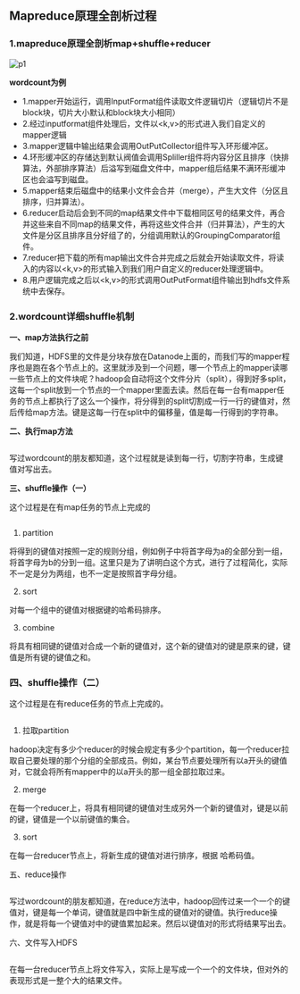 ## Mapreduce原理全剖析过程

### 1.mapreduce原理全剖析map+shuffle+reducer 

![p1]()

**wordcount为例**

- 1.mapper开始运行，调用InputFormat组件读取文件逻辑切片（逻辑切片不是block块，切片大小默认和block块大小相同）
- 2.经过inputformat组件处理后，文件以<k,v>的形式进入我们自定义的mapper逻辑
- 3.mapper逻辑中输出结果会调用OutPutCollector组件写入环形缓冲区。
- 4.环形缓冲区的存储达到默认阀值会调用Spliller组件将内容分区且排序（快排算法，外部排序算法）后溢写到磁盘文件中，mapper组后结果不满环形缓冲区也会溢写到磁盘。
- 5.mapper结束后磁盘中的结果小文件会合并（merge），产生大文件（分区且排序，归并算法）。
- 6.reducer启动后会到不同的map结果文件中下载相同区号的结果文件，再合并这些来自不同map的结果文件，再将这些文件合并（归并算法），产生的大文件是分区且排序且分好组了的，分组调用默认的GroupingComparator组件。
- 7.reducer把下载的所有map输出文件合并完成之后就会开始读取文件，将读入的内容以<k,v>的形式输入到我们用户自定义的reducer处理逻辑中。
- 8.用户逻辑完成之后以<k,v>的形式调用OutPutFormat组件输出到hdfs文件系统中去保存。

### 2.wordcount详细shuffle机制

**一、map方法执行之前**
![]()

 我们知道，HDFS里的文件是分块存放在Datanode上面的，而我们写的mapper程序也是跑在各个节点上的。这里就涉及到一个问题，哪一个节点上的mapper读哪一些节点上的文件块呢？hadoop会自动将这个文件分片（split），得到好多split，这每一个split放到一个节点的一个mapper里面去读。然后在每一台有mapper任务的节点上都执行了这么一个操作，将分得到的split切割成一行一行的键值对，然后传给map方法。键是这每一行在split中的偏移量，值是每一行得到的字符串。

**二、执行map方法**

![]()

写过wordcount的朋友都知道，这个过程就是读到每一行，切割字符串，生成键值对写出去。

**三、shuffle操作（一）**

这个过程是在有map任务的节点上完成的

![]()

1. partition

将得到的键值对按照一定的规则分组，例如例子中将首字母为a的全部分到一组，将首字母为b的分到一组。这里只是为了讲明白这个方式，进行了过程简化，实际不一定是分为两组，也不一定是按照首字母分组。

2. sort

对每一个组中的键值对根据键的哈希码排序。

3. combine

将具有相同键的键值对合成一个新的键值对，这个新的键值对的键是原来的键，键值是所有键的键值之和。

### 四、shuffle操作（二）

这个过程是在有reduce任务的节点上完成的。

![]()

1. 拉取partition

hadoop决定有多少个reducer的时候会规定有多少个partition，每一个reducer拉取自己要处理的那个分组的全部成员。例如，某台节点要处理所有以a开头的键值对，它就会将所有mapper中的以a开头的那一组全部拉取过来。

2. merge

在每一个reducer上，将具有相同键的键值对生成另外一个新的键值对，键是以前的键，键值是一个以前键值的集合。

3. sort

在每一台reducer节点上，将新生成的键值对进行排序，根据 哈希码值。

五、reduce操作

![]()

 写过wordcount的朋友都知道，在reduce方法中，hadoop回传过来一个一个的键值对，键是每一个单词，键值就是四中新生成的键值对的键值。执行reduce操作，就是将每一个键值对中的键值累加起来。然后以键值对的形式将结果写出去。

六、文件写入HDFS

![]()

在每一台reducer节点上将文件写入，实际上是写成一个一个的文件块，但对外的表现形式是一整个大的结果文件。







